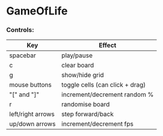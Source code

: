 # GameOfLife
### Controls:
| Key | Effect |
| ------ | ------ |
| spacebar | play/pause |
| c | clear board |
| g  |  show/hide grid |
| mouse buttons | toggle cells (can click + drag) |
| "[" and "]" | increment/decrement random % |
| r | randomise board |
| left/right arrows | step forward/back |
| up/down arrows | increment/decrement fps|

